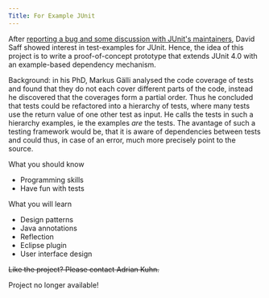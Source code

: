 ```yaml
---
Title: For Example JUnit
---
```


After [reporting a bug and some discussion with JUnit's maintainers](https://sourceforge.net/tracker/?func=detail&atid=115278&aid=1703148&group_id=15278), David Saff showed interest in test-examples for JUnit. Hence, the idea of this project is to write a proof-of-concept prototype that extends JUnit 4.0 with an example-based dependency mechanism. 

Background: in his PhD, Markus Gälli analysed the code coverage of tests and found that they do not each cover different parts of the code, instead he discovered that the coverages form a partial order. Thus he concluded that tests could be refactored into a hierarchy of tests, where many tests use the return value of one other test as input. He calls the tests in such a hierarchy examples, ie the examples <i>are</i> the tests. The avantage of such a testing framework would be, that it is aware of dependencies between tests and could thus, in case of an error, much more precisely point to the source.

What you should know


-  Programming skills
-  Have fun with tests

What you will learn


-  Design patterns
-  Java annotations
-  Reflection 
-  Eclipse plugin
-  User interface design

<s>Like the project? Please contact Adrian Kuhn.</s> 

Project no longer available!
